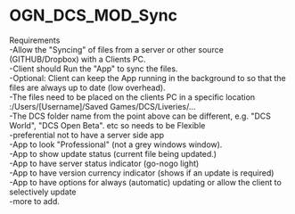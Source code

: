 # OGN_DCS_MOD_Sync  
  
Requirements  
 -Allow the "Syncing" of files from a server or other source (GITHUB/Dropbox) with a Clients PC.  
 -Client should Run the "App" to sync the files.  
  -Optional: Client can keep the App running in the background to so that the files are always up to date (low overhead).  
 -The files need to be placed on the clients PC in a specific location :/Users/[Username]/Saved Games/DCS/Liveries/...  
 -The DCS folder name from the point above can be different, e.g. "DCS World", "DCS Open Beta". etc so needs to be Flexible  
 -preferential not to have a server side app  
 -App to look "Professional" (not a grey windows window).  
 -App to show update status (current file being updated.)  
 -App to have server status indicator (go-nogo light)  
 -App to have version currency indicator (shows if an update is required)  
 -App to have options for always (automatic) updating or allow the client to selectively update  
 -more to add.  
